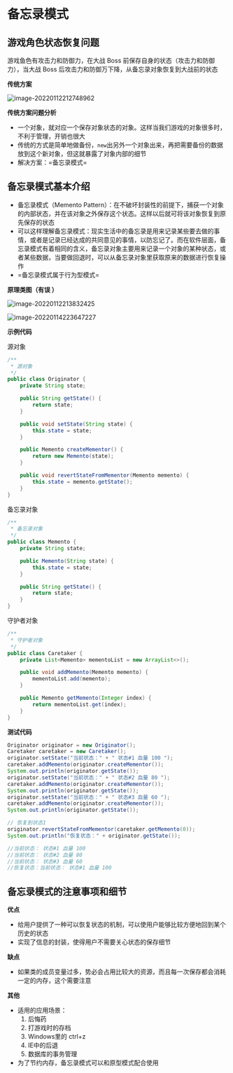 # 备忘录模式

## 游戏角色状态恢复问题

游戏鱼色有攻击力和防御力，在大战 Boss 前保存自身的状态（攻击力和防御力），当大战 Boss 后攻击力和防御万下降，从备忘录对象恢复到大战前的状态

**传统方案**

![image-20220112212748962](https://s2.loli.net/2022/01/12/3qDw9iHkdWQteUK.png)

**传统方案问题分析**

* 一个对象，就对应一个保存对象状态的对象。这样当我们游戏的对象很多时，不利于管理，开销也很大
* 传统的方式是简单地做备份，`new`出另外一个对象出来，再把需要备份的数据放到这个新对象，但这就暴露了对象内部的细节
* 解决方案：=备忘录模式=


## 备忘录模式基本介绍

* 备忘录模式（Memento Pattern）：在不破坏封装性的前提下，捕获一个对象的内部状态，并在该对象之外保存这个状态。这样以后就可将该对象恢复到原先保存的状态
* 可以这样理解备忘录模式：现实生活中的备忘录是用来记录某些要去做的事情，或者是记录已经达成的共同意见的事情，以防忘记了。而在软件层面，备忘录模式有着相同的含义，备忘录对象主要用来记录一个对象的某种状态，或者某些数据，当要做回退时，可以从备忘录对象里获取原来的数据进行恢复操作
* =备忘录模式属于行为型模式=

**原理类图（有误 ）**

![image-20220112213832425](https://s2.loli.net/2022/01/12/g6VqZ3huAMLHbjK.png)

![image-20220114223647227](https://s2.loli.net/2022/01/14/n3tB2AQZzfJDdqb.png)

**示例代码**

源对象

```java
/**
 * 源对象
 */
public class Originator {
    private String state;

    public String getState() {
        return state;
    }

    public void setState(String state) {
        this.state = state;
    }

    public Memento createMementor() {
        return new Memento(state);
    }

    public void revertStateFromMementor(Memento memento) {
        this.state = memento.getState();
    }
}
```

备忘录对象

```java
/**
 * 备忘录对象
 */
public class Memento {
    private String state;

    public Memento(String state) {
        this.state = state;
    }

    public String getState() {
        return state;
    }
}
```

守护者对象

```java
/**
 * 守护者对象
 */
public class Caretaker {
    private List<Memento> mementoList = new ArrayList<>();

    public void addMemento(Memento memento) {
        mementoList.add(memento);
    }

    public Memento getMemento(Integer index) {
        return mementoList.get(index);
    }
}
```

**测试代码**

```java
Originator originator = new Originator();
Caretaker caretaker = new Caretaker();
originator.setState("当前状态：" + " 状态#1 血量 100 ");
caretaker.addMemento(originator.createMementor());
System.out.println(originator.getState());
originator.setState("当前状态：" + " 状态#2 血量 80 ");
caretaker.addMemento(originator.createMementor());
System.out.println(originator.getState());
originator.setState("当前状态：" + " 状态#3 血量 60 ");
caretaker.addMemento(originator.createMementor());
System.out.println(originator.getState());

// 恢复到状态1
originator.revertStateFromMementor(caretaker.getMemento(0));
System.out.println("恢复状态：" + originator.getState());

//当前状态： 状态#1 血量 100
//当前状态： 状态#2 血量 80
//当前状态： 状态#3 血量 60
//恢复状态：当前状态： 状态#1 血量 100
```

## 备忘录模式的注意事项和细节

**优点**

* 给用户提供了一种可以恢复状态的机制，可以使用户能够比较方便地回到某个历史的状态
* 实现了信息的封装，使得用户不需要关心状态的保存细节

**缺点**

* 如果类的成员变量过多，势必会占用比较大的资源，而且每一次保存都会消耗一定的内存，这个需要注意

**其他**

* 适用的应用场景：
  1. 后悔药
  2. 打游戏时的存档
  3. Windows里的 ctrl+z
  4. IE中的后退
  5. 数据库的事务管理
* 为了节约内存，备忘录模式可以和原型模式配合使用
